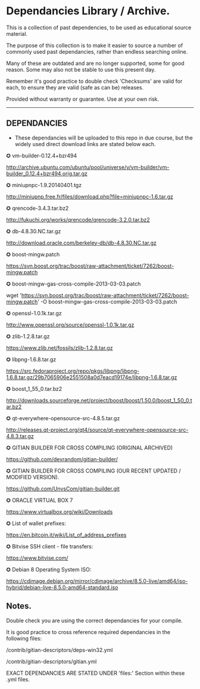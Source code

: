 # Dependancies Library / Archive.

This is a collection of past dependencies, to be used as educational source material.

The purpose of this collection is to make it easier to source a number of commonly used past dependancies, rather than endless searching online.

Many of these are outdated and are no longer supported, some for good reason. Some may also not be stable to use this present day.

Remember it's good practice to double check 'Checksums' are valid for each, to ensure they are valid (safe as can be) releases.

Provided without warranty or guarantee. Use at your own risk.


------------
DEPENDANCIES
------------

* These dependancies will be uploaded to this repo in due course, but the widely used direct download links are stated below each.

✪ vm-builder-0.12.4+bzr494

http://archive.ubuntu.com/ubuntu/pool/universe/v/vm-builder/vm-builder_0.12.4+bzr494.orig.tar.gz

✪ miniupnpc-1.9.20140401.tgz

http://miniupnp.free.fr/files/download.php?file=miniupnpc-1.6.tar.gz

✪ qrencode-3.4.3.tar.bz2

http://fukuchi.org/works/qrencode/qrencode-3.2.0.tar.bz2

✪ db-4.8.30.NC.tar.gz

http://download.oracle.com/berkeley-db/db-4.8.30.NC.tar.gz

✪ boost-mingw.patch

https://svn.boost.org/trac/boost/raw-attachment/ticket/7262/boost-mingw.patch

✪ boost-mingw-gas-cross-compile-2013-03-03.patch

wget 'https://svn.boost.org/trac/boost/raw-attachment/ticket/7262/boost-mingw.patch' -O boost-mingw-gas-cross-compile-2013-03-03.patch

✪ openssl-1.0.1k.tar.gz

http://www.openssl.org/source/openssl-1.0.1k.tar.gz

✪ zlib-1.2.8.tar.gz

https://www.zlib.net/fossils/zlib-1.2.8.tar.gz

✪ libpng-1.6.8.tar.gz

https://src.fedoraproject.org/repo/pkgs/libpng/libpng-1.6.8.tar.gz/29b7065906e2551508a0d7eacd19174e/libpng-1.6.8.tar.gz

✪ boost_1_55_0.tar.bz2

http://downloads.sourceforge.net/project/boost/boost/1.50.0/boost_1_50_0.tar.bz2

✪ qt-everywhere-opensource-src-4.8.5.tar.gz

http://releases.qt-project.org/qt4/source/qt-everywhere-opensource-src-4.8.3.tar.gz

✪ GITIAN BUILDER FOR CROSS COMPILING (ORIGINAL ARCHIVED)

https://github.com/devrandom/gitian-builder/

✪ GITIAN BUILDER FOR CROSS COMPILING (OUR RECENT UPDATED / MODIFIED VERSION).

https://github.com/UnvsCom/gitian-builder.git

✪ ORACLE VIRTUAL BOX 7

https://www.virtualbox.org/wiki/Downloads

✪ List of wallet prefixes:

https://en.bitcoin.it/wiki/List_of_address_prefixes

✪ Bitvise SSH client - file transfers:

https://www.bitvise.com/

✪ Debian 8 Operating System ISO:

https://cdimage.debian.org/mirror/cdimage/archive/8.5.0-live/amd64/iso-hybrid/debian-live-8.5.0-amd64-standard.iso





Notes.
------
Double check you are using the correct dependancies for your compile.

It is good practice to cross reference required dependancies in the following files:

/contrib/gitian-descriptors/deps-win32.yml

/contrib/gitian-descriptors/gitian.yml

EXACT DEPENDANCIES ARE STATED UNDER 'files:' Section within these .yml files.




